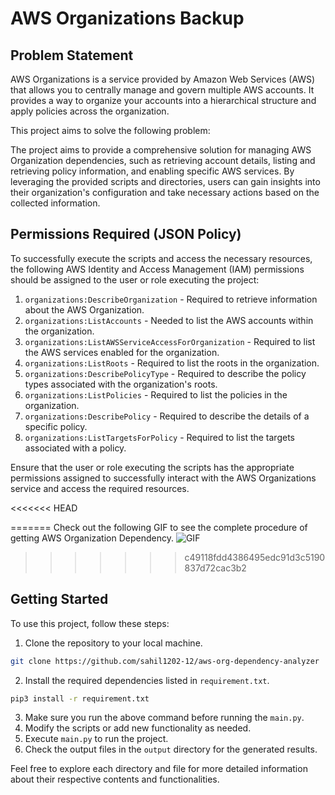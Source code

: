 # AWS Organizations Backup

## Problem Statement

AWS Organizations is a service provided by Amazon Web Services (AWS) that allows you to centrally manage and govern multiple AWS accounts. It provides a way to organize your accounts into a hierarchical structure and apply policies across the organization.

This project aims to solve the following problem:

The project aims to provide a comprehensive solution for managing AWS Organization dependencies, such as retrieving account details, listing and retrieving policy information, and enabling specific AWS services. By leveraging the provided scripts and directories, users can gain insights into their organization's configuration and take necessary actions based on the collected information.



## Permissions Required (JSON Policy)

To successfully execute the scripts and access the necessary resources, the following AWS Identity and Access Management (IAM) permissions should be assigned to the user or role executing the project:

1. `organizations:DescribeOrganization` - Required to retrieve information about the AWS Organization.
2. `organizations:ListAccounts` - Needed to list the AWS accounts within the organization.
3. `organizations:ListAWSServiceAccessForOrganization` - Required to list the AWS services enabled for the organization.
4. `organizations:ListRoots` - Required to list the roots in the organization.
5. `organizations:DescribePolicyType` - Required to describe the policy types associated with the organization's roots.
6. `organizations:ListPolicies` - Required to list the policies in the organization.
7. `organizations:DescribePolicy` - Required to describe the details of a specific policy.
8. `organizations:ListTargetsForPolicy` - Required to list the targets associated with a policy.

Ensure that the user or role executing the scripts has the appropriate permissions assigned to successfully interact with the AWS Organizations service and access the required resources.

<<<<<<< HEAD

=======
Check out the following GIF to see the complete procedure of getting AWS Organization Dependency. 
![GIF](https://github.com/sahil121-12/aws-organizations-backup/blob/main/all-steps.gif)
>>>>>>> c49118fdd4386495edc91d3c5190837d72cac3b2


## Getting Started

To use this project, follow these steps:

1. Clone the repository to your local machine.
```bash
git clone https://github.com/sahil1202-12/aws-org-dependency-analyzer
```
2. Install the required dependencies listed in `requirement.txt`.
            
```bash
pip3 install -r requirement.txt
```
3. Make sure you run the above command before running the `main.py`.
4. Modify the scripts or add new functionality as needed.
5. Execute `main.py` to run the project.
6. Check the output files in the `output` directory for the generated results.

Feel free to explore each directory and file for more detailed information about their respective contents and functionalities.

